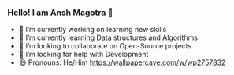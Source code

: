 ### Hello! I am Ansh Magotra 👋


- 🔭 I’m currently working on learning new skills
- 🌱 I’m currently learning Data structures and Algorithms
- 👯 I’m looking to collaborate on Open-Source projects
- 🤔 I’m looking for help with Development
- 😄 Pronouns: He/Him
https://wallpapercave.com/w/wp2757832
